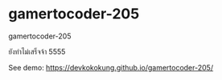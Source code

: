 # gamertocoder-205

gamertocoder-205

ยังทำไม่เสร็จจ้า 5555

See demo: <a href="" target="_blank">https://devkokokung.github.io/gamertocoder-205/</a>

